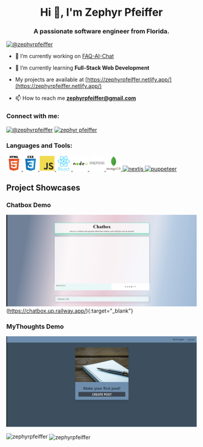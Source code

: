 <h1 align="center">Hi 👋, I'm Zephyr Pfeiffer</h1>
<h3 align="center">A passionate software engineer from Florida.</h3>

<p align="left"> <a href="https://twitter.com/@zephyrpfeiffer" target="blank"><img src="https://img.shields.io/twitter/follow/@zephyrpfeiffer?logo=twitter&style=for-the-badge" alt="@zephyrpfeiffer" /></a> </p>

- 🔭 I’m currently working on [FAQ-AI-Chat](https://github.com/grammerhub/faq-ai-chat)

- 🌱 I’m currently learning **Full-Stack Web Development**

- My projects are available at [https://zephyrpfeiffer.netlify.app/](https://zephyrpfeiffer.netlify.app/)

- 📫 How to reach me **zephyrpfeiffer@gmail.com**

<h3 align="left">Connect with me:</h3>
<p align="left">
<a href="https://twitter.com/@zephyrpfeiffer" target="blank"><img align="center" src="https://raw.githubusercontent.com/rahuldkjain/github-profile-readme-generator/master/src/images/icons/Social/twitter.svg" alt="@zephyrpfeiffer" height="30" width="40" /></a>
<a href="https://linkedin.com/in/zephyr pfeiffer" target="blank"><img align="center" src="https://raw.githubusercontent.com/rahuldkjain/github-profile-readme-generator/master/src/images/icons/Social/linked-in-alt.svg" alt="zephyr pfeiffer" height="30" width="40" /></a>
</p>

<h3 align="left">Languages and Tools:</h3>
<p align="left"> <a href="https://www.w3.org/html/" target="_blank" rel="noreferrer"> <img src="https://raw.githubusercontent.com/devicons/devicon/master/icons/html5/html5-original-wordmark.svg" alt="html5" width="40" height="40"/> </a> <a href="https://www.w3schools.com/css/" target="_blank" rel="noreferrer"> <img src="https://raw.githubusercontent.com/devicons/devicon/master/icons/css3/css3-original-wordmark.svg" alt="css3" width="40" height="40"/> </a> <a href="https://developer.mozilla.org/en-US/docs/Web/JavaScript" target="_blank" rel="noreferrer"> <img src="https://raw.githubusercontent.com/devicons/devicon/master/icons/javascript/javascript-original.svg" alt="javascript" width="40" height="40"/> </a> <a href="https://reactjs.org/" target="_blank" rel="noreferrer"> <img src="https://raw.githubusercontent.com/devicons/devicon/master/icons/react/react-original-wordmark.svg" alt="react" width="40" height="40"/> </a> <a href="https://nodejs.org" target="_blank" rel="noreferrer"> <img src="https://raw.githubusercontent.com/devicons/devicon/master/icons/nodejs/nodejs-original-wordmark.svg" alt="nodejs" width="40" height="40"/> </a> <a href="https://expressjs.com" target="_blank" rel="noreferrer"> <img src="https://raw.githubusercontent.com/devicons/devicon/master/icons/express/express-original-wordmark.svg" alt="express" width="40" height="40"/> </a> <a href="https://www.mongodb.com/" target="_blank" rel="noreferrer"> <img src="https://raw.githubusercontent.com/devicons/devicon/master/icons/mongodb/mongodb-original-wordmark.svg" alt="mongodb" width="40" height="40"/> </a> </a> <a href="https://nextjs.org/" target="_blank" rel="noreferrer"> <img src="https://cdn.worldvectorlogo.com/logos/nextjs-2.svg" alt="nextjs" width="40" height="40"/> </a> <a href="https://github.com/puppeteer/puppeteer" target="_blank" rel="noreferrer"> <img src="https://www.vectorlogo.zone/logos/pptrdev/pptrdev-official.svg" alt="puppeteer" width="40" height="40"/> </a> </p>

<h2>Project Showcases</h2>

<h3 align="left">Chatbox Demo</h3>

![Chatbox Demo](/chatboxdemo.gif)(https://chatbox.up.railway.app/){:target="_blank"}

<h3 align="left">MyThoughts Demo</h3>

[![MyThoughts Demo](/mythoughtsdemo.gif)](https://mythoughts.up.railway.app/)

<p><img align="left" src="https://github-readme-stats.vercel.app/api/top-langs?username=zephyrpfeiffer&show_icons=true&locale=en&layout=compact" alt="zephyrpfeiffer" /></p>

<p>&nbsp;<img align="center" src="https://github-readme-stats.vercel.app/api?username=zephyrpfeiffer&show_icons=true&locale=en" alt="zephyrpfeiffer" /></p>
